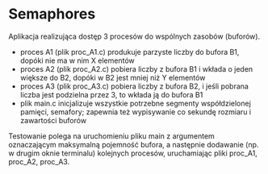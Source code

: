 # Semaphores

Aplikacja realizująca dostęp 3 procesów do wspólnych zasobów (buforów).
- proces A1 (plik proc_A1.c) produkuje parzyste liczby do bufora B1, dopóki nie ma w nim X elementów
- proces A2 (plik proc_A2.c) pobiera liczby z bufora B1 i wkłada o jeden większe do B2, dopóki w B2 jest mniej niż Y elementów
- proces A3 (plik proc_A3.c) pobiera liczby z bufora B2, i jeśli pobrana liczba jest podzielna przez 3, to wkłada ją do bufora B1
- plik main.c inicjalizuje wszystkie potrzebne segmenty współdzielonej pamięci, semafory; zapewnia też wypisywanie co sekundę 
rozmiaru i zawartości buforów

Testowanie polega na uruchomieniu pliku main z argumentem oznaczającym maksymalną pojemność bufora, a następnie dodawanie (np. w drugim
oknie terminalu) kolejnych procesów, uruchamiając pliki proc_A1, proc_A2, proc_A3. 
